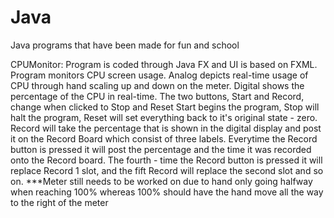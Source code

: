 # Java
Java programs that have been made for fun and school


CPUMonitor: 
Program is coded through Java FX and UI is based on FXML. 
Program monitors CPU screen usage. 
Analog depicts real-time usage of CPU through hand scaling up and down on the meter. 
Digital shows the percentage of the CPU in real-time. 
The two buttons, Start and Record, change when clicked to Stop and Reset 
  Start begins the program, Stop will halt the program, Reset will set everything back to it's original state - zero. 
  Record will take the percentage that is shown in the digital display and post it on the Record Board which consist of three labels. 
  Everytime the Record button is pressed it will post the percentage and the time it was recorded onto the Record board. The fourth -
  time the Record button is pressed it will replace Record 1 slot, and the fift Record will replace the second slot and so on. 
***Meter still needs to be worked on due to hand only going halfway when reaching 100% whereas 100% should have the hand move all the way to the right of the meter 
